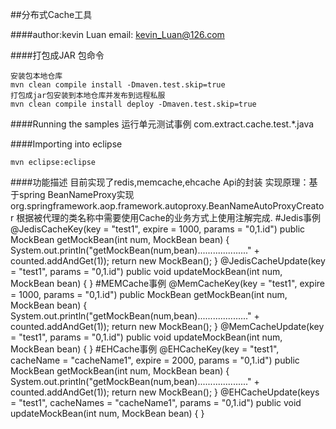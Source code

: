 ##分布式Cache工具

####author:kevin Luan
	email: kevin_Luan@126.com


####打包成JAR 包命令

	安装包本地仓库
	mvn clean compile install -Dmaven.test.skip=true
	打包成jar包安装到本地仓库并发布到远程私服
	mvn clean compile install deploy -Dmaven.test.skip=true	
 
####Running the samples
	运行单元测试事例
	com.extract.cache.test.*.java

####Importing into eclipse

	mvn eclipse:eclipse	

####功能描述
	目前实现了redis,memcache,ehcache Api的封装
	实现原理：基于spring BeanNameProxy实现
	org.springframework.aop.framework.autoproxy.BeanNameAutoProxyCreator
	根据被代理的类名称中需要使用Cache的业务方式上使用注解完成.
	#Jedis事例
	@JedisCacheKey(key = "test1", expire = 1000, params = "0,1.id")
	public MockBean getMockBean(int num, MockBean bean) {
		System.out.println("getMockBean(num,bean)...................." + counted.addAndGet(1));
		return new MockBean();
	}
	@JedisCacheUpdate(key = "test1", params = "0,1.id")
	public void updateMockBean(int num, MockBean bean) {
	}
	#MEMCache事例	
	@MemCacheKey(key = "test1", expire = 1000, params = "0,1.id")
	public MockBean getMockBean(int num, MockBean bean) {
		System.out.println("getMockBean(num,bean)...................." + counted.addAndGet(1));
		return new MockBean();
	}
	@MemCacheUpdate(key = "test1", params = "0,1.id")
	public void updateMockBean(int num, MockBean bean) {
	}
	#EHCache事例
	@EHCacheKey(key = "test1", cacheName = "cacheName1", expire = 2000, params = "0,1.id")
	public MockBean getMockBean(int num, MockBean bean) {
		System.out.println("getMockBean(num,bean)...................." + counted.addAndGet(1));
		return new MockBean();
	}
	@EHCacheUpdate(keys = "test1", cacheNames = "cacheName1", params = "0,1.id")
	public void updateMockBean(int num, MockBean bean) {
	}
	
		
